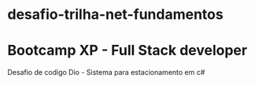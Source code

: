 # desafio-trilha-net-fundamentos
# Bootcamp XP - Full Stack developer
 Desafio de codigo Dio - Sistema para estacionamento em c#
